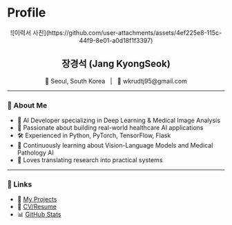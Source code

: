 # Profile


<p align="center">
  ![이력서 사진](https://github.com/user-attachments/assets/4ef225e8-115c-44f9-8e01-a0d18f1f3397)
</p>

<h2 align="center">장경석 (Jang KyongSeok)</h2>

<p align="center">
  📍 Seoul, South Korea &nbsp;&nbsp;|&nbsp;&nbsp;
  📧 wkrudtj95@gmail.com
</p>

---

### 👋 About Me

- 🧠 AI Developer specializing in Deep Learning & Medical Image Analysis  
- 🧪 Passionate about building real-world healthcare AI applications  
- 🛠️ Experienced in Python, PyTorch, TensorFlow, Flask  
- 🌱 Continuously learning about Vision-Language Models and Medical Pathology AI  
- 📝 Loves translating research into practical systems

---

### 🔗 Links

- 📂 [My Projects](#)  
- 📄 [CV/Resume](#)  
- 📊 [GitHub Stats](https://github.com/username)



